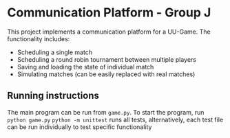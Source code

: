 # Communication Platform - Group J
This project implements a communication platform for a UU-Game. The functionality includes:
- Scheduling a single match
- Scheduling a round robin tournament between multiple players
- Saving and loading the state of individual match
- Simulating matches (can be easily replaced with real matches)

## Running instructions
The main program can be run from `game.py`. To start  the program, run `python game.py`
`python -m unittest` runs all tests, alternatively, each test file can be run individually to test specific functionality 
